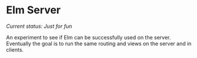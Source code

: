 # Elm Server

_Current status: Just for fun_

An experiment to see if Elm can be successfully used on the server. Eventually
the goal is to run the same routing and views on the server and in clients.
